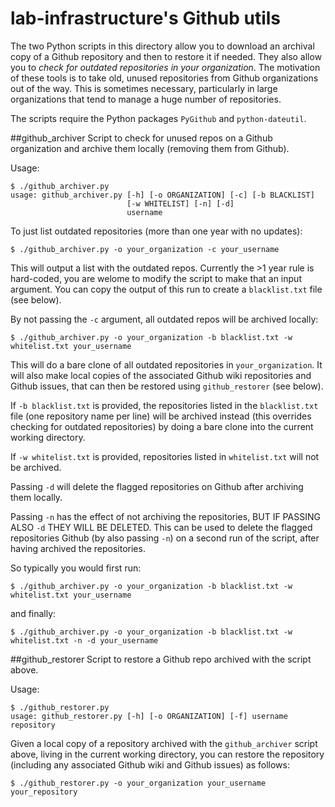 # lab-infrastructure's Github utils

The two Python scripts in this directory allow you to download an archival copy of a Github repository
and then to restore it if needed. They also allow you to *check for outdated repositories in your organization*.
The motivation of these tools is to take old, unused repositories from Github
organizations out of the way. This is sometimes necessary, particularly in large organizations that tend to
manage a huge number of repositories.

The scripts require the Python packages `PyGithub` and `python-dateutil`.

##github_archiver
Script to check for unused repos on a Github organization and archive them locally (removing them from Github).

Usage:
```
$ ./github_archiver.py 
usage: github_archiver.py [-h] [-o ORGANIZATION] [-c] [-b BLACKLIST]
                          [-w WHITELIST] [-n] [-d]
                          username
```

To just list outdated repositories (more than one year with no updates):
```
$ ./github_archiver.py -o your_organization -c your_username
```
This will output a list with the outdated repos. Currently the >1 year rule is hard-coded, you are welome to modify the script to make that an input argument. You can copy the output of this run to create a `blacklist.txt` file (see below).

By not passing the `-c` argument, all outdated repos will be archived locally:
```
$ ./github_archiver.py -o your_organization -b blacklist.txt -w whitelist.txt your_username
```
This will do a bare clone of all outdated repositories in `your_organization`. It will also make local copies of the associated Github wiki repositories and Github issues, that can then be restored using `github_restorer` (see below).

If `-b blacklist.txt` is provided, the repositories listed in the `blacklist.txt` file (one repository name per line) will be archived instead (this overrides checking for outdated repositories) by doing a bare clone into the current working directory.

If `-w whitelist.txt` is provided, repositories listed in `whitelist.txt` will not be archived.

Passing `-d` will delete the flagged repositories on Github after archiving them locally.

Passing `-n` has the effect of not archiving the repositories, BUT IF PASSING ALSO `-d` THEY WILL BE DELETED. This can be used to delete the flagged repositories Github (by also passing `-n`) on a second run of the script, after having archived the repositories.

So typically you would first run:
```
$ ./github_archiver.py -o your_organization -b blacklist.txt -w whitelist.txt your_username
```

and finally:
```
$ ./github_archiver.py -o your_organization -b blacklist.txt -w whitelist.txt -n -d your_username
```



##github_restorer
Script to restore a Github repo archived with the script above.

Usage:
```
$ ./github_restorer.py
usage: github_restorer.py [-h] [-o ORGANIZATION] [-f] username repository
```

Given a local copy of a repository archived with the `github_archiver` script above, living in the current working directory, you can restore the repository (including any associated Github wiki and Github issues) as follows:
```
$ ./github_restorer.py -o your_organization your_username your_repository
```
